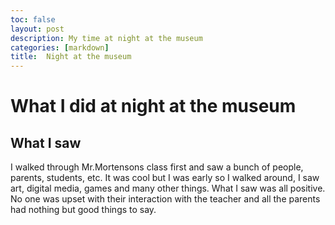 ```yaml
---
toc: false
layout: post
description: My time at night at the museum
categories: [markdown]
title:  Night at the museum
---
```



# What I did at night at the museum

## What I saw

I walked through Mr.Mortensons class first and saw a bunch of people, parents, students, etc. It was cool but I was early so I walked around, I saw art, digital media, games and many other things. What I saw was all positive. No one was upset with their interaction with the teacher and all the parents had nothing but good things to say.

